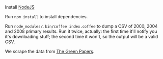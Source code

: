 Install [NodeJS](http://nodejs.org)

Run `npm install` to install dependencies.

Run `node_modules/.bin/coffee index.coffee` to dump a CSV of 2000, 2004 and 2008
primary results.  Run it twice, actually: the first time it'll notify you it's
downloading stuff; the second time it won't, so the output will be a valid CSV.

We scrape the data from [The Green Papers](http://www.thegreenpapers.com/).

